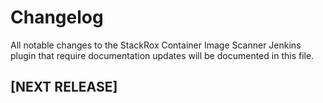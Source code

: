 # Changelog
All notable changes to the StackRox Container Image Scanner Jenkins plugin that require documentation updates will be 
documented in this file.

## [NEXT RELEASE]